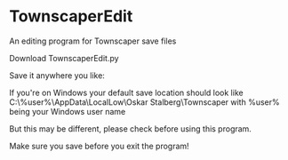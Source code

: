 # TownscaperEdit
An editing program for Townscaper save files


Download TownscaperEdit.py

Save it anywhere you like:

If you're on Windows your default save location should look like
 C:\\%user%\AppData\LocalLow\Oskar Stalberg\Townscaper  with %user% being your Windows user name
 
But this may be different, please check before using this program. 

Make sure you save before you exit the program!
